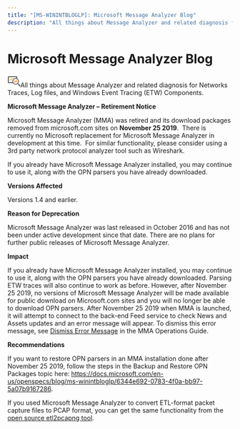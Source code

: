 ```yaml
---
title: "[MS-WININTBLOGLP]: Microsoft Message Analyzer Blog"
description: "All things about Message Analyzer and related diagnosis for Networks Traces, Log files, and Windows Event Tracing (ETW) Components.   Microsoft"
---
```


# Microsoft Message Analyzer Blog

<p> </p>
<p><img id="Picture 2" src="MS-WININTBLOGLP_files/image011.png">All
things about Message Analyzer and related diagnosis for Networks Traces, Log files,
and Windows Event Tracing (ETW) Components. </p>

<p><b>Microsoft Message Analyzer – Retirement Notice </b></p>

<p>Microsoft Message Analyzer (MMA) was retired and its
download packages removed from microsoft.com sites on <b>November 25 2019</b>. 
There is currently no Microsoft replacement for Microsoft Message Analyzer in
development at this time.  For similar functionality, please consider using a
3rd party network protocol analyzer tool such as Wireshark. </p>

<p>If you already have Microsoft Message Analyzer installed,
you may continue to use it, along with the OPN parsers you have already
downloaded. </p>

<p><b>Versions Affected</b></p>

<p>Versions 1.4 and earlier.</p>

<p><b>Reason for Deprecation</b></p>

<p>Microsoft Message Analyzer was last released in October 2016
and has not been under active development since that date. There are no plans
for further public releases of Microsoft Message Analyzer. </p>

<p><b>Impact</b></p>

<p>If you already have Microsoft Message Analyzer installed,
you may continue to use it, along with the OPN parsers you have already downloaded.
Parsing ETW traces will also continue to work as before. However, after
November 25 2019, no versions of Microsoft Message Analyzer will be made
available for public download on Microsoft.com sites and you will no longer be
able to download OPN parsers. After November 25 2019 when MMA is launched, it
will attempt to connect to the back-end Feed service to check News and Assets
updates and an error message will appear. To dismiss this error message, see <span><a href="https://docs.microsoft.com/en-us/message-analyzer/procedures-using-the-asset-management-features#BKMK_DismissError">Dismiss
Error Message</a></span> in the MMA Operations Guide.</p>

<p><b>Recommendations</b></p>

<p>If you want to restore OPN parsers in an MMA installation
done after November 25 2019, follow the steps in the Backup and Restore OPN
Packages topic here: <span><a href="https://docs.microsoft.com/en-us/openspecs/blog/ms-winintbloglp/6344e692-0783-4f0a-bb97-5a07b9167286">https://docs.microsoft.com/en-us/openspecs/blog/ms-winintbloglp/6344e692-0783-4f0a-bb97-5a07b9167286</a></span>.</p>

<p>If you used Microsoft Message Analyzer to convert ETL-format
packet capture files to PCAP format, you can get the same functionality from
the <span><a href="https://github.com/microsoft/etl2pcapng">open
source etl2pcapng tool</a></span>.</p>


                